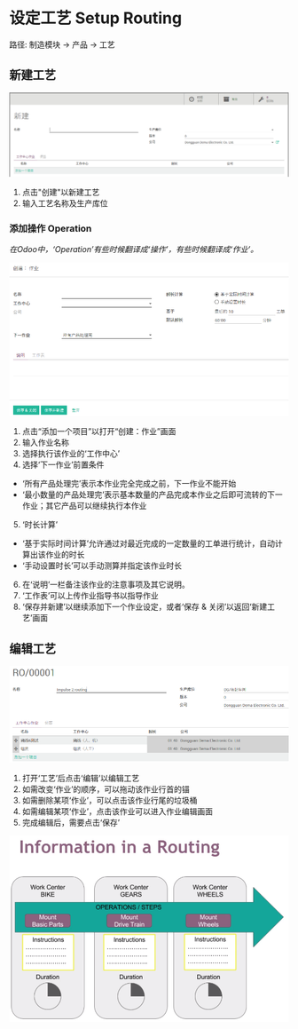 # 设定工艺 Setup Routing

路径: 制造模块 -> 产品 -> 工艺

## 新建工艺

![新建工艺](_images/Routing0.PNG)

1. 点击"创建"以新建工艺
2. 输入工艺名称及生产库位

### 添加操作 Operation

*在Odoo中，‘Operation’有些时候翻译成‘操作’，有些时候翻译成‘作业’。*

![创建：作业](_images/Operation0.PNG)

1. 点击“添加一个项目”以打开“创建：作业”画面
2. 输入作业名称
3. 选择执行该作业的‘工作中心’
4. 选择‘下一作业’前置条件
  * ‘所有产品处理完’表示本作业完全完成之前，下一作业不能开始
  * ‘最小数量的产品处理完’表示基本数量的产品完成本作业之后即可流转的下一作业；其它产品可以继续执行本作业
5. ‘时长计算’
  * ‘基于实际时间计算’允许通过对最近完成的一定数量的工单进行统计，自动计算出该作业的时长
  * ‘手动设置时长’可以手动测算并指定该作业时长
6. 在‘说明’一栏备注该作业的注意事项及其它说明。
7. ‘工作表’可以上传作业指导书以指导作业
8. ‘保存并新建’以继续添加下一个作业设定，或者‘保存 & 关闭’以返回‘新建工艺’画面

## 编辑工艺

![编辑工艺](_images/Routing1.PNG)

1. 打开‘工艺’后点击‘编辑’以编辑工艺
2. 如需改变‘作业’的顺序，可以拖动该作业行首的锚
3. 如需删除某项‘作业’，可以点击该作业行尾的垃圾桶
4. 如需编辑某项‘作业’，点击该作业可以进入作业编辑画面
5. 完成编辑后，需要点击‘保存’

![Routing](_images/Routing.PNG)